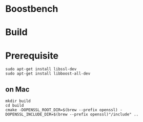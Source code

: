 # Boostbench

# Build
# Prerequisite
```
sudo apt-get install libssl-dev
sudo apt-get install libboost-all-dev
```
## on Mac
```
mkdir build
cd build
cmake -DOPENSSL_ROOT_DIR=$(brew --prefix openssl) -DOPENSSL_INCLUDE_DIR=$(brew --prefix openssl)"/include" ..
```

